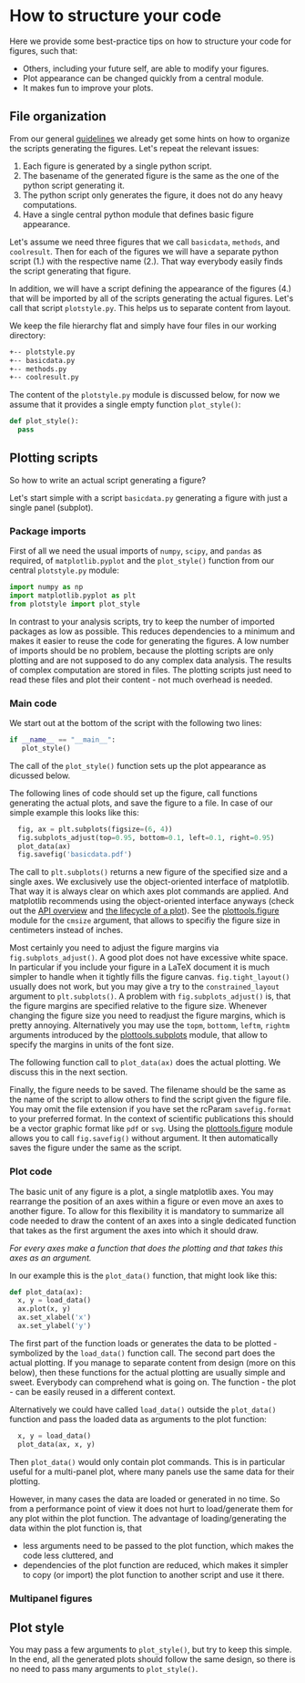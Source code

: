 # How to structure your code

Here we provide some best-practice tips on how to structure your code
for figures, such that:

- Others, including your future self, are able to modify your figures.
- Plot appearance can be changed quickly from a central module.
- It makes fun to improve your plots.


## File organization

From our general [guidelines](guide.md) we already get some hints on
how to organize the scripts generating the figures. Let's repeat the
relevant issues:

1. Each figure is generated by a single python script.
2. The basename of the generated figure is the same as the one of the python script generating it.
3. The python script only generates the figure, it does not do any heavy computations.
4. Have a single central python module that defines basic figure appearance.

Let's assume we need three figures that we call `basicdata`,
`methods`, and `coolresult`.  Then for each of the figures we will
have a separate python script (1.)  with the respective name (2.).
That way everybody easily finds the script generating that figure.

In addition, we will have a script defining the appearance of the
figures (4.) that will be imported by all of the scripts generating
the actual figures. Let's call that script `plotstyle.py`. This helps
us to separate content from layout.

We keep the file hierarchy flat and simply have four files in our
working directory:
```  txt
+-- plotstyle.py
+-- basicdata.py
+-- methods.py
+-- coolresult.py
```

The content of the `plotstyle.py` module is discussed below, for now we
assume that it provides a single empty function `plot_style()`:
```py
def plot_style():
  pass
```


## Plotting scripts

So how to write an actual script generating a figure?

Let's start simple with a script `basicdata.py` generating a figure
with just a single panel (subplot).


### Package imports

First of all we need the usual imports of `numpy`, `scipy`, and `pandas` as
required, of `matplotlib.pyplot` and the `plot_style()` function
from our central `plotstyle.py` module:
```py
import numpy as np
import matplotlib.pyplot as plt
from plotstyle import plot_style
```

In contrast to your analysis scripts, try to keep the number of
imported packages as low as possible. This reduces dependencies to a
minimum and makes it easier to reuse the code for generating the
figures. A low number of imports should be no problem, because the
plotting scripts are only plotting and are not supposed to do any
complex data analysis.  The results of complex computation are stored
in files. The plotting scripts just need to read these files and plot
their content - not much overhead is needed.


### Main code

We start out at the bottom of the script with the
following two lines:
```py
if __name__ == "__main__":
   plot_style()
```
The call of the `plot_style()` function sets up the plot
appearance as dicussed below.

The following lines of code should set up the figure, call functions
generating the actual plots, and save the figure to a file. In case of
our simple example this looks like this:
```py
  fig, ax = plt.subplots(figsize=(6, 4))
  fig.subplots_adjust(top=0.95, bottom=0.1, left=0.1, right=0.95)
  plot_data(ax)
  fig.savefig('basicdata.pdf')
```

The call to `plt.subplots()` returns a new figure of the specified
size and a single axes. We exclusively use the object-oriented
interface of matplotlib. That way it is always clear on which axes
plot commands are applied. And matplotlib recommends using the
object-oriented interface anyways (check out the [API
overview](https://matplotlib.org/stable/api/index.html) and [the
lifecycle of a
plot](https://matplotlib.org/stable/tutorials/introductory/lifecycle.html)).
See the [plottools.figure](figure.md#figure-size) module for the `cmsize`
argument, that allows to specifiy the figure size in centimeters
instead of inches.

Most certainly you need to adjust the figure margins via
`fig.subplots_adjust()`. A good plot does not have excessive white
space. In particular if you include your figure in a LaTeX document it
is much simpler to handle when it tightly fills the figure
canvas. `fig.tight_layout()` usually does not work, but you may give a
try to the `constrained_layout` argument to `plt.subplots()`. A
problem with `fig.subplots_adjust()` is, that the figure margins are
specified relative to the figure size. Whenever changing the figure
size you need to readjust the figure margins, which is pretty
annoying. Alternatively you may use the `topm`, `bottomm`, `leftm`,
`rightm` arguments introduced by the
[plottools.subplots](subplots#figure-margins) module, that allow to
specify the margins in units of the font size.

The following function call to `plot_data(ax)` does the actual
plotting. We discuss this in the next section.

Finally, the figure needs to be saved. The filename should be the same
as the name of the script to allow others to find the script given the
figure file. You may omit the file extension if you have set the
rcParam `savefig.format` to your preferred format. In the context of
scientific publications this should be a vector graphic format like
`pdf` or `svg`. Using the
[plottools.figure](figure.md#default-file-name) module allows you to
call `fig.savefig()` without argument. It then automatically saves the
figure under the same as the script.


### Plot code

The basic unit of any figure is a plot, a single matplotlib axes.  You
may rearrange the position of an axes within a figure or even move an
axes to another figure. To allow for this flexibility it is mandatory
to summarize all code needed to draw the content of an axes into a
single dedicated function that takes as the first argument the axes
into which it should draw.

*For every axes make a function that does the plotting and that takes
 this axes as an argument.*

In our example this is the `plot_data()` function, that might look
like this:
```py
def plot_data(ax):
  x, y = load_data()
  ax.plot(x, y)
  ax.set_xlabel('x')
  ax.set_ylabel('y')
```
The first part of the function loads or generates the data to be
plotted - symbolized by the `load_data()` function call.  The second
part does the actual plotting. If you manage to separate content from
design (more on this below), then these functions for the actual
plotting are usually simple and sweet. Everybody can comprehend what
is going on. The function - the plot - can be easily reused in a
different context.

Alternatively we could have called `load_data()` outside the
`plot_data()` function and pass the loaded data as arguments to the
plot function:
```py
  x, y = load_data()
  plot_data(ax, x, y)
```
Then `plot_data()` would only contain plot commands. This is in
particular useful for a multi-panel plot, where many panels use the
same data for their plotting. 

However, in many cases the data are loaded or generated in no time. So
from a performance point of view it does not hurt to load/generate
them for any plot within the plot function. The advantage of
loading/generating the data within the plot function is, that 

- less arguments need to be passed to the plot function, which makes
  the code less cluttered, and
- dependencies of the plot function are reduced, which makes it
  simpler to copy (or import) the plot function to another script and
  use it there.


### Multipanel figures


## Plot style

You may pass a few arguments to `plot_style()`, but try to keep this
simple. In the end, all the generated plots should follow the same
design, so there is no need to pass many arguments to `plot_style()`.

